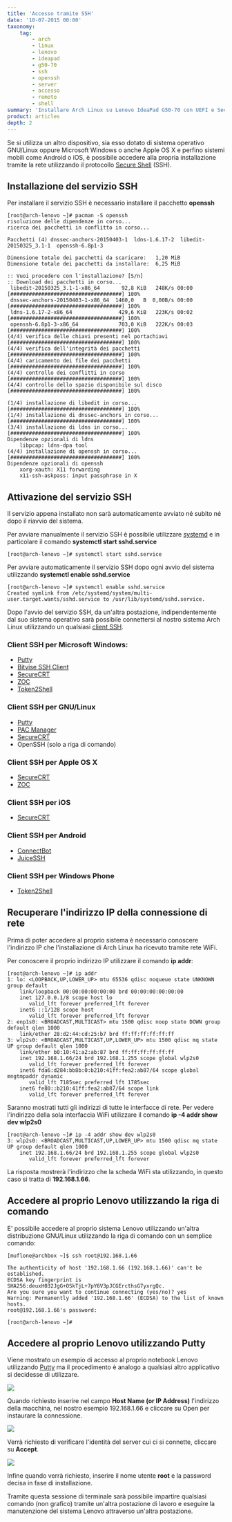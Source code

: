 ```yaml
---
title: 'Accesso tramite SSH'
date: '10-07-2015 00:00'
taxonomy:
    tag:
        - arch
        - linux
        - lenovo
        - ideapad
        - g50-70
        - ssh
        - openssh
        - server
        - accesso
        - remoto
        - shell
summary: 'Installare Arch Linux su Lenovo IdeaPad G50-70 con UEFI e Secure Boot (parte 12 - Accesso tramite SSH)'
product: articles
depth: 2
---
```


Se si utilizza un altro dispositivo, sia esso dotato di sistema operativo GNU/Linux oppure Microsoft Windows o anche Apple OS X e perfino sistemi mobili come Android o iOS, è possibile accedere alla propria installazione tramite la rete utilizzando il protocollo [Secure Shell] (SSH).

## Installazione del servizio SSH

Per installare il servizio SSH è necessario installare il pacchetto **openssh**

    [root@arch-lenovo ~]# pacman -S openssh
    risoluzione delle dipendenze in corso...
    ricerca dei pacchetti in conflitto in corso...

    Pacchetti (4) dnssec-anchors-20150403-1  ldns-1.6.17-2  libedit-20150325_3.1-1  openssh-6.8p1-3

    Dimensione totale dei pacchetti da scaricare:   1,20 MiB
    Dimensione totale dei pacchetti da installare:  6,25 MiB

    :: Vuoi procedere con l'installazione? [S/n] 
    :: Download dei pacchetti in corso...
     libedit-20150325_3.1-1-x86_64       92,8 KiB   248K/s 00:00 [####################################] 100%
     dnssec-anchors-20150403-1-x86_64  1460,0   B  0,00B/s 00:00 [####################################] 100%
     ldns-1.6.17-2-x86_64               429,6 KiB   223K/s 00:02 [####################################] 100%
     openssh-6.8p1-3-x86_64             703,0 KiB   222K/s 00:03 [####################################] 100%
    (4/4) verifica delle chiavi presenti nel portachiavi         [####################################] 100%
    (4/4) verifica dell'integrità dei pacchetti                  [####################################] 100%
    (4/4) caricamento dei file dei pacchetti                     [####################################] 100%
    (4/4) controllo dei conflitti in corso                       [####################################] 100%
    (4/4) controllo dello spazio disponibile sul disco           [####################################] 100%

    (1/4) installazione di libedit in corso...                   [####################################] 100%
    (1/4) installazione di dnssec-anchors in corso...            [####################################] 100%
    (3/4) installazione di ldns in corso...                      [####################################] 100%
    Dipendenze opzionali di ldns
        libpcap: ldns-dpa tool
    (4/4) installazione di openssh in corso...                   [####################################] 100%
    Dipendenze opzionali di openssh
        xorg-xauth: X11 forwarding
        x11-ssh-askpass: input passphrase in X

## Attivazione del servizio SSH

Il servizio appena installato non sarà automaticamente avviato né subito né dopo il riavvio del sistema.

Per avviare manualmente il servizio SSH è possibile utilizzare [systemd](../systemd) e in particolare il comando **systemctl start sshd.service**

    [root@arch-lenovo ~]# systemctl start sshd.service

Per avviare automaticamente il servizio SSH dopo ogni avvio del sistema utilizzando **systemctl enable sshd.service**

    [root@arch-lenovo ~]# systemctl enable sshd.service
    Created symlink from /etc/systemd/system/multi-user.target.wants/sshd.service to /usr/lib/systemd/sshd.service.

Dopo l'avvio del servizio SSH, da un'altra postazione, indipendentemente dal
suo sistema operativo sarà possibile connettersi al nostro sistema Arch Linux
utilizzando un qualsiasi [client SSH].

### Client SSH per Microsoft Windows:

* [Putty]
* [Bitvise SSH Client]
* [SecureCRT]
* [ZOC]
* [Token2Shell]

### Client SSH per GNU/Linux

* [Putty]
* [PAC Manager]
* [SecureCRT]
* OpenSSH (solo a riga di comando)

### Client SSH per Apple OS X

* [SecureCRT]
* [ZOC]

### Client SSH per iOS

* [SecureCRT]

### Client SSH per Android

* [ConnectBot]
* [JuiceSSH]

### Client SSH per Windows Phone

* [Token2Shell]

## Recuperare l'indirizzo IP della connessione di rete

Prima di poter accedere al proprio sistema è necessario conoscere l'indirizzo IP che l'installazione di Arch Linux ha ricevuto tramite rete WiFi.

Per conoscere il proprio indirizzo IP utilizzare il comando **ip addr**:

    [root@arch-lenovo ~]# ip addr
    1: lo: <LOOPBACK,UP,LOWER_UP> mtu 65536 qdisc noqueue state UNKNOWN group default 
        link/loopback 00:00:00:00:00:00 brd 00:00:00:00:00:00
        inet 127.0.0.1/8 scope host lo
           valid_lft forever preferred_lft forever
        inet6 ::1/128 scope host 
           valid_lft forever preferred_lft forever
    2: enp1s0: <BROADCAST,MULTICAST> mtu 1500 qdisc noop state DOWN group default qlen 1000
        link/ether 28:d2:44:cd:25:b7 brd ff:ff:ff:ff:ff:ff
    3: wlp2s0: <BROADCAST,MULTICAST,UP,LOWER_UP> mtu 1500 qdisc mq state UP group default qlen 1000
        link/ether b0:10:41:a2:ab:87 brd ff:ff:ff:ff:ff:ff
        inet 192.168.1.66/24 brd 192.168.1.255 scope global wlp2s0
           valid_lft forever preferred_lft forever
        inet6 fda6:d284:bb8b:0:b210:41ff:fea2:ab87/64 scope global mngtmpaddr dynamic 
           valid_lft 7185sec preferred_lft 1785sec
        inet6 fe80::b210:41ff:fea2:ab87/64 scope link 
           valid_lft forever preferred_lft forever

Saranno mostrati tutti gli indirizzi di tutte le interfacce di rete. Per vedere l'indirizzo della sola interfaccia WiFi utilizzare il comando **ip -4 addr show dev wlp2s0**

    [root@arch-lenovo ~]# ip -4 addr show dev wlp2s0
    3: wlp2s0: <BROADCAST,MULTICAST,UP,LOWER_UP> mtu 1500 qdisc mq state UP group default qlen 1000
        inet 192.168.1.66/24 brd 192.168.1.255 scope global wlp2s0
           valid_lft forever preferred_lft forever

La risposta mostrerà l'indirizzo che la scheda WiFi sta utilizzando, in questo caso si tratta di **192.168.1.66**.

## Accedere al proprio Lenovo utilizzando la riga di comando

E' possibile accedere al proprio sistema Lenovo utilizzando un'altra distribuzione GNU/Linux utilizzando la riga di comando con un semplice comando:

    [muflone@archbox ~]$ ssh root@192.168.1.66
    
    The authenticity of host '192.168.1.66 (192.168.1.66)' can't be established.
    ECDSA key fingerprint is SHA256:deuxH032JgG+OSkTjL+7pY6V3pJCGErcthsG7yxrgQc.
    Are you sure you want to continue connecting (yes/no)? yes
    Warning: Permanently added '192.168.1.66' (ECDSA) to the list of known hosts.
    root@192.168.1.66's password: 
    
    [root@arch-lenovo ~]# 


## Accedere al proprio Lenovo utilizzando Putty

Viene mostrato un esempio di accesso al proprio notebook Lenovo utilizzando [Putty] ma il procedimento è analogo a qualsiasi altro applicativo si decidesse di utilizzare.

![](putty-1.png)

Quando richiesto inserire nel campo **Host Name (or IP Address)** l'indirizzo della macchina, nel nostro esempio 192.168.1.66 e cliccare su Open per instaurare la connessione.

![](putty-2.png)

Verrà richiesto di verificare l'identità del server cui ci si connette, cliccare su **Accept**.

![](putty-3.png)

Infine quando verrà richiesto, inserire il nome utente **root** e la password decisa in fase di installazione.

Tramite questa sessione di terminale sarà possibile impartire qualsiasi comando (non grafico) tramite un'altra postazione di lavoro e eseguire la manutenzione del sistema Lenovo attraverso un'altra postazione.

[Secure Shell]: https://wiki.archlinux.org/index.php/Secure_Shell "Secure Shell"
[client SSH]: https://en.wikipedia.org/wiki/Comparison_of_SSH_clients "Comparison of SSH clients"
[Putty]: http://www.chiark.greenend.org.uk/~sgtatham/putty/
[Bitvise SSH Client]: http://www.bitvise.com/ssh-client
[SecureCRT]: https://www.vandyke.com/products/securecrt/index.html
[PAC Manager]: https://sourceforge.net/projects/pacmanager/
[ZOC]: http://www.emtec.com/zoc/
[ConnectBot]: https://connectbot.org/
[JuiceSSH]: https://juicessh.com/
[Token2Shell]: http://choung.net/token2shell/